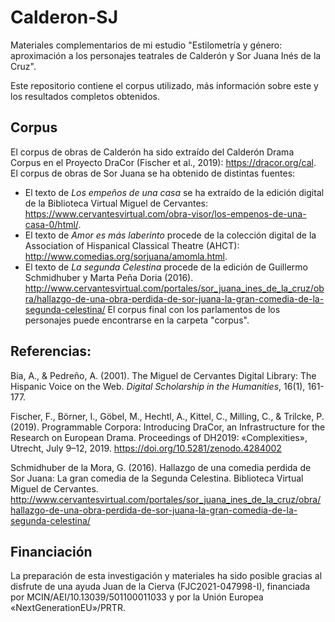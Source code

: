 # Calderon-SJ

Materiales complementarios de mi estudio "Estilometría y género: aproximación a los personajes teatrales de Calderón y Sor Juana Inés de la Cruz".

Este repositorio contiene el corpus utilizado, más información sobre este y los resultados completos obtenidos.

## Corpus
El corpus de obras de Calderón ha sido extraído del Calderón Drama Corpus en el Proyecto DraCor (Fischer et al., 2019): https://dracor.org/cal.
El corpus de obras de Sor Juana se ha obtenido de distintas fuentes:
- El texto de <i>Los empeños de una casa</i> se ha extraído de la edición digital de la Biblioteca Virtual Miguel de Cervantes: https://www.cervantesvirtual.com/obra-visor/los-empenos-de-una-casa-0/html/.
- El texto de <i>Amor es más laberinto</i> procede de la colección digital de la Association of Hispanical Classical Theatre (AHCT): http://www.comedias.org/sorjuana/amomla.html.
- El texto de <i>La segunda Celestina</i> procede de la edición de Guillermo Schmidhuber y Marta Peña Doria (2016). http://www.cervantesvirtual.com/portales/sor_juana_ines_de_la_cruz/obra/hallazgo-de-una-obra-perdida-de-sor-juana-la-gran-comedia-de-la-segunda-celestina/
El corpus final con los parlamentos de los personajes puede encontrarse en la carpeta "corpus".

## Referencias:

Bia, A., & Pedreño, A. (2001). The Miguel de Cervantes Digital Library: The Hispanic Voice on the Web. <i>Digital Scholarship in the Humanities</i>, 16(1), 161-177.

Fischer, F., Börner, I., Göbel, M., Hechtl, A., Kittel, C., Milling, C., & Trilcke, P. (2019). Programmable Corpora: Introducing DraCor, an Infrastructure for the Research on European Drama. Proceedings of DH2019: «Complexities», Utrecht, July 9–12, 2019. https://doi.org/10.5281/zenodo.4284002

Schmidhuber de la Mora, G. (2016). Hallazgo de una comedia perdida de Sor Juana: La gran comedia de la Segunda Celestina. Biblioteca Virtual Miguel de Cervantes. http://www.cervantesvirtual.com/portales/sor_juana_ines_de_la_cruz/obra/hallazgo-de-una-obra-perdida-de-sor-juana-la-gran-comedia-de-la-segunda-celestina/

## Financiación
La preparación de esta investigación y materiales ha sido posible gracias al disfrute de una ayuda Juan de la Cierva (FJC2021-047998-I), financiada por MCIN/AEI/10.13039/501100011033 y por la Unión Europea «NextGenerationEU»/PRTR.
